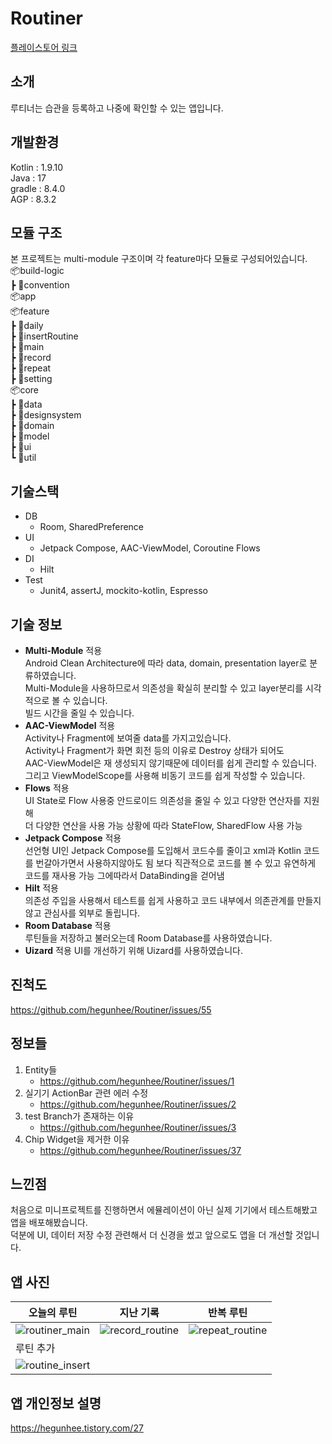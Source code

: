 # Routiner  
[플레이스토어 링크](https://play.google.com/store/apps/details?id=com.hegunhee.routiner)
## 소개  
루티너는 습관을 등록하고 나중에 확인할 수 있는 앱입니다.  
## 개발환경
Kotlin : 1.9.10  
Java : 17  
gradle : 8.4.0  
AGP : 8.3.2  
## 모듈 구조  
본 프로젝트는 multi-module 구조이며 각 feature마다 모듈로 구성되어있습니다.  
📦build-logic  
┣ 📂convention  
📦app  
📦feature  
┣ 📂daily  
┣ 📂insertRoutine  
┣ 📂main  
┣ 📂record  
┣ 📂repeat  
┣ 📂setting  
📦core  
┣ 📂data  
┣ 📂designsystem  
┣ 📂domain  
┣ 📂model  
┣ 📂ui  
┗ 📂util  
## 기술스택  
- DB
  - Room, SharedPreference  
- UI
  - Jetpack Compose, AAC-ViewModel, Coroutine Flows
- DI
  - Hilt
- Test
  - Junit4, assertJ, mockito-kotlin, Espresso
## 기술 정보  
* **Multi-Module** 적용  
 Android Clean Architecture에 따라 data, domain, presentation layer로 분류하였습니다.  
 Multi-Module을 사용하므로서 의존성을 확실히 분리할 수 있고 layer분리를 시각적으로 볼 수 있습니다.  
 빌드 시간을 줄일 수 있습니다.  
* **AAC-ViewModel** 적용  
 Activity나 Fragment에 보여줄 data를 가지고있습니다.  
 Activity나 Fragment가 화면 회전 등의 이유로 Destroy 상태가 되어도  
 AAC-ViewModel은 재 생성되지 않기때문에 데이터를 쉽게 관리할 수 있습니다.
 그리고 ViewModelScope를 사용해 비동기 코드를 쉽게 작성할 수 있습니다.  
* **Flows** 적용  
  UI State로 Flow 사용중 안드로이드 의존성을 줄일 수 있고 다양한 연산자를 지원해  
  더 다양한 연산을 사용 가능
  상황에 따라 StateFlow, SharedFlow 사용 가능  
* **Jetpack Compose** 적용  
  선언형 UI인 Jetpack Compose를 도입해서 코드수를 줄이고 xml과 Kotlin 코드를 번갈아가면서 사용하지않아도 됨
  보다 직관적으로 코드를 볼 수 있고 유연하게 코드를 재사용 가능
  그에따라서 DataBinding을 걷어냄  
* **Hilt** 적용  
 의존성 주입을 사용해서 테스트를 쉽게 사용하고 코드 내부에서 의존관계를 만들지 않고 관심사를 외부로 돌립니다.  
* **Room Database** 적용  
 루틴들을 저장하고 불러오는데 Room Database를 사용하였습니다.
* **Uizard** 적용
  UI를 개선하기 위해 Uizard를 사용하였습니다.
## 진척도  
https://github.com/hegunhee/Routiner/issues/55

## 정보들  
1. Entity들  
   * https://github.com/hegunhee/Routiner/issues/1  
2. 실기기 ActionBar 관련 에러 수정  
   * https://github.com/hegunhee/Routiner/issues/2  
3. test Branch가 존재하는 이유  
   * https://github.com/hegunhee/Routiner/issues/3  
4. Chip Widget을 제거한 이유  
   * https://github.com/hegunhee/Routiner/issues/37
   
## 느낀점  
처음으로 미니프로젝트를 진행하면서 에뮬레이션이 아닌 실제 기기에서 테스트해봤고 앱을 배포해봤습니다.  
덕분에 UI, 데이터 저장 수정 관련해서 더 신경을 썼고 앞으로도 앱을 더 개선할 것입니다.  

## 앱 사진  
| 오늘의 루틴 | 지난 기록 | 반복 루틴 |
| -------- | ------ |  ------ |
| ![routiner_main](https://github.com/hegunhee/Routiner/assets/57277631/53fd0ae5-57f3-417a-af72-8efaac0793f6) | ![record_routine](https://github.com/hegunhee/Routiner/assets/57277631/0865c68f-09be-4d2b-9e36-c5477c6a8b4a) | ![repeat_routine](https://github.com/hegunhee/Routiner/assets/57277631/07a3e8fc-58d9-4dbc-8187-dd09525f4617) |
|루틴 추가|      |      |
| ![routine_insert](https://github.com/hegunhee/Routiner/assets/57277631/0a7c7314-e141-45d7-ab7b-fc838a1b1429) |
## 앱 개인정보 설명  
https://hegunhee.tistory.com/27
